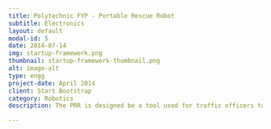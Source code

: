 ```yaml
---
title: Polytechnic FYP - Portable Rescue Robot
subtitle: Electronics
layout: default
modal-id: 5
date: 2014-07-14
img: startup-framework.png
thumbnail: startup-framework-thumbnail.png
alt: image-alt
type: engg
project-date: April 2014
client: Start Bootstrap
category: Robotics
description: The PRR is designed be a tool used for traffic officers to control traffic flow in an event of a car accident by towing the car to the side of the road. This set of two robots will be made portable, operated by one person (i.e. the officer), and be simple to use. This tool can also be expended for Land Transport Authority (LTA) Marshals or even car owners to utilize this robot in an event of a vehicle breakdown, and causing obstruction to the ongoing traffic. A huge part of this project was devoted into studying the feasibly of the robot, in both technical and practical aspects.  extra effort was also made to study the mechanical aspects of this project due to its load. Although the final product did not see the light of day during my involvement in this project, it set a solid groundwork for future teams to work on.

---
```

